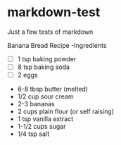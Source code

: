 # markdown-test
Just a few tests of markdown

Banana Bread Recipe
-Ingredients
* [ ] 1 tsp baking powder
* [ ] 8 tsp baking soda
* [ ] 2 eggs
* 6-8 tbsp butter (melted)
* 1/2 cup sour cream
* 2-3 bananas
* 2 cups plain flour (or self raising)
* 1 tsp vanilla extract
* 1-1/2 cups sugar
* 1/4 tsp salt

